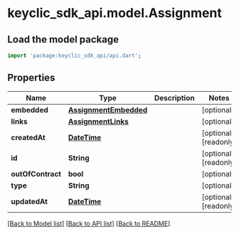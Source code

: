# keyclic_sdk_api.model.Assignment

## Load the model package
```dart
import 'package:keyclic_sdk_api/api.dart';
```

## Properties
Name | Type | Description | Notes
------------ | ------------- | ------------- | -------------
**embedded** | [**AssignmentEmbedded**](AssignmentEmbedded.md) |  | [optional] 
**links** | [**AssignmentLinks**](AssignmentLinks.md) |  | [optional] 
**createdAt** | [**DateTime**](DateTime.md) |  | [optional] [readonly] 
**id** | **String** |  | [optional] [readonly] 
**outOfContract** | **bool** |  | [optional] 
**type** | **String** |  | [optional] 
**updatedAt** | [**DateTime**](DateTime.md) |  | [optional] [readonly] 

[[Back to Model list]](../README.md#documentation-for-models) [[Back to API list]](../README.md#documentation-for-api-endpoints) [[Back to README]](../README.md)



